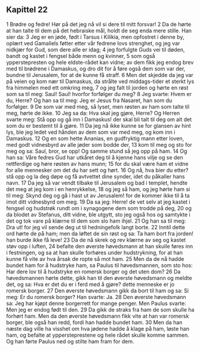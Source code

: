 ## Kapittel 22

1 Brødre og fedre! Hør på det jeg nå vil si dere til mitt forsvar!
2 Da de hørte at han talte til dem på det hebraiske mål, holdt de seg enda mere stille. Han sier da:
3 Jeg er en jøde, født i Tarsus i Kilikia, men opfostret i denne by, oplært ved Gamaliels føtter etter vår fedrene lovs strenghet, og jeg var nidkjær for Gud, som dere alle er idag;
4 jeg forfulgte Guds vei til døden, bandt og kastet i fengsel både menn og kvinner,
5 som også ypperstepresten og hele eldste-rådet kan vidne; av dem fikk jeg endog brev med til brødrene i Damaskus, og dro dit for å føre også dem som var der, bundne til Jerusalem, for at de kunne få straff.
6 Men det skjedde da jeg var på veien og kom nær til Damaskus, da strålte ved middags-tider et sterkt lys fra himmelen med ett omkring meg,
7 og jeg falt til jorden og hørte en røst som sa til meg: Saul! Saul! hvorfor forfølger du meg?
8 Jeg svarte: Hvem er du, Herre? Og han sa til meg: Jeg er Jesus fra Nasaret, han som du forfølger.
9 De som var med meg, så lyset, men røsten av ham som talte til meg, hørte de ikke.
10 Jeg sa da: Hva skal jeg gjøre, Herre? Og Herren svarte meg: Stå opp og gå inn i Damaskus! der skal bli talt til deg om alt det som du er bestemt til å gjøre.
11 Da jeg nå ikke kunne se for glansen av hint lys, ble jeg ledet ved hånden av dem som var med meg, og kom inn i Damaskus.
12 Og en som hette Ananias, en gudfryktig mann etter loven, med godt vidnesbyrd av alle jøder som bodde der,
13 kom til meg og sto for meg og sa: Saul, bror, se opp! Og samme stund så jeg opp på ham.
14 Og han sa: Våre fedres Gud har utkåret deg til å kjenne hans vilje og se den rettferdige og høre røsten av hans munn;
15 for du skal være ham et vidne for alle mennesker om det du har sett og hørt.
16 Og nå, hva bier du etter? stå opp og la deg døpe og få avtvettet dine synder, idet du påkaller hans navn.
17 Da jeg så var vendt tilbake til Jerusalem og bad i templet, hendte det meg at jeg kom i en henrykkelse,
18 og jeg så ham, og jeg hørte ham si til meg: Skynd deg og gå i hast ut av Jerusalem! for de kommer ikke til å ta imot ditt vidnesbyrd om meg.
19 Da sa jeg: Herre! de vet selv at jeg kastet i fengsel og hudstrøk rundt om i synagogene dem som trodde på deg,
20 og da blodet av Stefanus, ditt vidne, ble utgytt, sto jeg også hos og samtykte i det og tok vare på klærne til dem som slo ham ihjel.
21 Og han sa til meg: Dra ut! for jeg vil sende deg ut til hedningefolk langt borte.
22 Inntil dette ord hørte de på ham; men da løftet de sin røst og sa: Ta ham bort fra jorden! han burde ikke få leve!
23 Da de nå skrek og rev klærne av seg og kastet støv opp i luften,
24 befalte den øverste høvedsmann at han skulle føres inn i festningen, og sa at han skulle forhøres under hudstrykning, for at han kunne få vite av hva årsak de ropte så mot ham.
25 Men da de nå hadde bundet ham for å hudstryke ham, sa Paulus til høvedsmannen, som sto hos: Har dere lov til å hudstryke en romersk borger og det uten dom?
26 Da høvedsmannen hørte dette, gikk han til den øverste høvedsmann og meldte det, og sa: Hva er det du er i ferd med å gjøre? dette menneske er jo romersk borger.
27 Den øverste høvedsmann gikk da bort til ham og sa: Si meg: Er du romersk borger? Han svarte: Ja.
28 Den øverste høvedsmann sa: Jeg har kjøpt denne borgerrett for mange penger. Men Paulus svarte: Men jeg er endog født til den.
29 Da gikk de straks fra ham de som skulle ha forhørt ham. Men da den øverste høvedsmann fikk vite at han var romersk borger, ble også han redd, fordi han hadde bundet ham.
30 Men da han næste dag ville ha visshet om hva jødene hadde å klage på ham, løste han ham, og befalte at yppersteprestene og hele rådet skulle komme sammen. Og han førte Paulus ned og stilte ham fram for dem.
